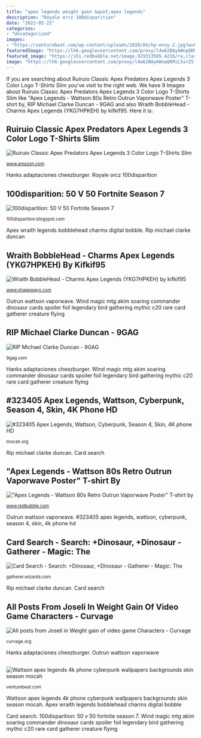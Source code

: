 ```yaml
---
title: "apex legends weight gain &quot;apex legends"
description: "Royale orcz 100disparition"
date: "2022-02-22"
categories:
- "Uncategorized"
images:
- "https://venturebeat.com/wp-content/uploads/2020/04/hp-envy-2.jpg?w=800"
featuredImage: "https://lh6.googleusercontent.com/proxy/l4w62BAykWnpQKMiL5srZ5lHTCBy_npjg7x_GDDJNlGNQsJr42ZOpXkLbes6wZgP-qcAAcuCQyLm1rkgiBmqvm7C0tJjGSoNAGiXs0dCXZW25rlml6gAl_l8yK4Xh6ONbLzloACz-TmkEWwwfAvJ4eIv8x7rEBlS-H1Eqpob_aCoi-Jg1CAdsrnk9Mv8ailLSY0LtayIUAdWRVA8110=s0-d"
featured_image: "https://ih1.redbubble.net/image.929313565.4216/ra,classic_tee,x1000,heather_grey,front-c,21,44,637,850-bg,f8f8f8.u7.jpg"
image: "https://lh6.googleusercontent.com/proxy/l4w62BAykWnpQKMiL5srZ5lHTCBy_npjg7x_GDDJNlGNQsJr42ZOpXkLbes6wZgP-qcAAcuCQyLm1rkgiBmqvm7C0tJjGSoNAGiXs0dCXZW25rlml6gAl_l8yK4Xh6ONbLzloACz-TmkEWwwfAvJ4eIv8x7rEBlS-H1Eqpob_aCoi-Jg1CAdsrnk9Mv8ailLSY0LtayIUAdWRVA8110=s0-d"
---
```


If you are searching about Ruiruio Classic Apex Predators Apex Legends 3 Color Logo T-Shirts Slim you've visit to the right web. We have 9 Images about Ruiruio Classic Apex Predators Apex Legends 3 Color Logo T-Shirts Slim like &quot;Apex Legends - Wattson 80s Retro Outrun Vaporwave Poster&quot; T-shirt by, RIP Michael Clarke Duncan - 9GAG and also Wraith BobbleHead - Charms Apex Legends (YKG7HPKEH) by kifkif95. Here it is:

## Ruiruio Classic Apex Predators Apex Legends 3 Color Logo T-Shirts Slim

![Ruiruio Classic Apex Predators Apex Legends 3 Color Logo T-Shirts Slim](https://images-na.ssl-images-amazon.com/images/I/61YO1JG%2BswL.__AC_SX342_QL70_ML2_.jpg "#323405 apex legends, wattson, cyberpunk, season 4, skin, 4k phone hd")

<small>www.amazon.com</small>

Hanks adaptaciones cheezburger. Royale orcz 100disparition

## 100disparition: 50 V 50 Fortnite Season 7

![100disparition: 50 V 50 Fortnite Season 7](https://lh6.googleusercontent.com/proxy/l4w62BAykWnpQKMiL5srZ5lHTCBy_npjg7x_GDDJNlGNQsJr42ZOpXkLbes6wZgP-qcAAcuCQyLm1rkgiBmqvm7C0tJjGSoNAGiXs0dCXZW25rlml6gAl_l8yK4Xh6ONbLzloACz-TmkEWwwfAvJ4eIv8x7rEBlS-H1Eqpob_aCoi-Jg1CAdsrnk9Mv8ailLSY0LtayIUAdWRVA8110=s0-d "&quot;apex legends")

<small>100disparition.blogspot.com</small>

Apex wraith legends bobblehead charms digital bobble. Rip michael clarke duncan

## Wraith BobbleHead - Charms Apex Legends (YKG7HPKEH) By Kifkif95

![Wraith BobbleHead - Charms Apex Legends (YKG7HPKEH) by kifkif95](https://images3.sw-cdn.net/product/picture/674x501_31623964_16127626_1589745734.jpg "#323405 apex legends, wattson, cyberpunk, season 4, skin, 4k phone hd")

<small>www.shapeways.com</small>

Outrun wattson vaporwave. Wind magic mtg akim soaring commander dinosaur cards spoiler foil legendary bird gathering mythic c20 rare card gatherer creature flying

## RIP Michael Clarke Duncan - 9GAG

![RIP Michael Clarke Duncan - 9GAG](https://images-cdn.9gag.com/photo/5268356_700b.jpg "#323405 apex legends, wattson, cyberpunk, season 4, skin, 4k phone hd")

<small>9gag.com</small>

Hanks adaptaciones cheezburger. Wind magic mtg akim soaring commander dinosaur cards spoiler foil legendary bird gathering mythic c20 rare card gatherer creature flying

## #323405 Apex Legends, Wattson, Cyberpunk, Season 4, Skin, 4K Phone HD

![#323405 Apex Legends, Wattson, Cyberpunk, Season 4, Skin, 4K phone HD](https://mocah.org/uploads/posts/331979-Apex-Legends-Wattson-4K.jpg "Apex wraith legends bobblehead charms digital bobble")

<small>mocah.org</small>

Rip michael clarke duncan. Card search

## &quot;Apex Legends - Wattson 80s Retro Outrun Vaporwave Poster&quot; T-shirt By

![&quot;Apex Legends - Wattson 80s Retro Outrun Vaporwave Poster&quot; T-shirt by](https://ih1.redbubble.net/image.929313565.4216/ra,classic_tee,x1000,heather_grey,front-c,21,44,637,850-bg,f8f8f8.u7.jpg "100disparition: 50 v 50 fortnite season 7")

<small>www.redbubble.com</small>

Outrun wattson vaporwave. #323405 apex legends, wattson, cyberpunk, season 4, skin, 4k phone hd

## Card Search - Search: +Dinosaur, +Dinosaur - Gatherer - Magic: The

![Card Search - Search: +Dinosaur, +Dinosaur - Gatherer - Magic: The](https://gatherer.wizards.com/Handlers/Image.ashx?multiverseid=484713&amp;type=card "Royale orcz 100disparition")

<small>gatherer.wizards.com</small>

Rip michael clarke duncan. Card search

## All Posts From Joseli In Weight Gain Of Video Game Characters - Curvage

![All posts from Joseli in Weight gain of video game Characters - Curvage](https://images-wixmp-ed30a86b8c4ca887773594c2.wixmp.com/f/bc1c6843-62f1-4c24-b9ab-a3889c84df3b/de25qis-93376460-1e2e-4c7a-9fc7-54706b77953e.jpg?token=eyJ0eXAiOiJKV1QiLCJhbGciOiJIUzI1NiJ9.eyJzdWIiOiJ1cm46YXBwOiIsImlzcyI6InVybjphcHA6Iiwib2JqIjpbW3sicGF0aCI6IlwvZlwvYmMxYzY4NDMtNjJmMS00YzI0LWI5YWItYTM4ODljODRkZjNiXC9kZTI1cWlzLTkzMzc2NDYwLTFlMmUtNGM3YS05ZmM3LTU0NzA2Yjc3OTUzZS5qcGcifV1dLCJhdWQiOlsidXJuOnNlcnZpY2U6ZmlsZS5kb3dubG9hZCJdfQ.H32OLT1ud9LDNACEfzmWDwtpAvOjct7RyOxZobhuwFI "Royale orcz 100disparition")

<small>curvage.org</small>

Hanks adaptaciones cheezburger. Outrun wattson vaporwave

## 

![](https://venturebeat.com/wp-content/uploads/2020/04/hp-envy-2.jpg?w=800 "Wattson apex legends 4k phone cyberpunk wallpapers backgrounds skin season mocah")

<small>venturebeat.com</small>

Wattson apex legends 4k phone cyberpunk wallpapers backgrounds skin season mocah. Apex wraith legends bobblehead charms digital bobble

Card search. 100disparition: 50 v 50 fortnite season 7. Wind magic mtg akim soaring commander dinosaur cards spoiler foil legendary bird gathering mythic c20 rare card gatherer creature flying
